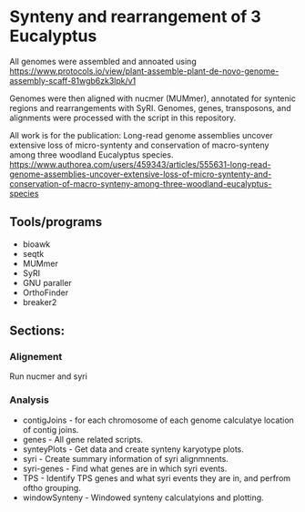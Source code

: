 # Synteny and rearrangement of 3 Eucalyptus

All genomes were assembled and annoated using https://www.protocols.io/view/plant-assemble-plant-de-novo-genome-assembly-scaff-81wgb6zk3lpk/v1

Genomes were then aligned with nucmer (MUMmer), annotated for syntenic regions and rearrangements with SyRI.
Genomes, genes, transposons, and alignments were processed with the script in this repository.

All work is for the publication: Long-read genome assemblies uncover extensive loss of micro-syntenty and conservation of macro-synteny among three woodland Eucalyptus species.
https://www.authorea.com/users/459343/articles/555631-long-read-genome-assemblies-uncover-extensive-loss-of-micro-syntenty-and-conservation-of-macro-synteny-among-three-woodland-eucalyptus-species


## Tools/programs
* bioawk
* seqtk
* MUMmer
* SyRI
* GNU paraller
* OrthoFinder
* breaker2

## Sections:

### Alignement
Run nucmer and syri

### Analysis
* contigJoins - for each chromosome of each genome calculatye location of contig joins.
* genes - All gene related scripts.
* synteyPlots - Get data and create synteny karyotype plots.
* syri - Create summary information of syri alignmnents.
* syri-genes - Find what genes are in which syri events.
* TPS - Identify TPS genes and what syri events they are in, and perfrom oftho grouping.
* windowSynteny - Windowed synteny calculatyions and plotting.
